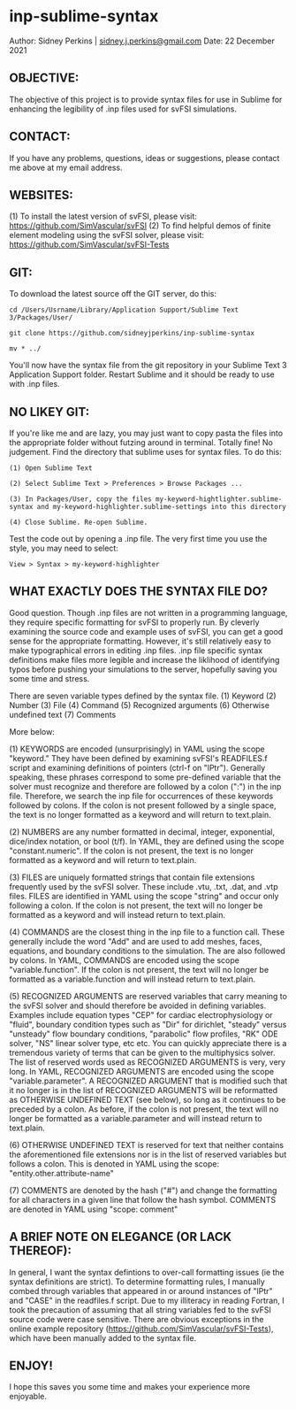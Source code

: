 # inp-sublime-syntax
Author: Sidney Perkins | sidney.j.perkins@gmail.com
Date:   22 December 2021

## OBJECTIVE:
The objective of this project is to provide syntax files for use in Sublime for enhancing the legibility of .inp files used for svFSI simulations.

## CONTACT:
If you have any problems, questions, ideas or suggestions, please contact me above at my email address.

## WEBSITES:
(1) To install the latest version of svFSI, please visit: https://github.com/SimVascular/svFSI
(2) To find helpful demos of finite element modeling using the svFSI solver, please visit: https://github.com/SimVascular/svFSI-Tests

## GIT:
To download the latest source off the GIT server, do this:

    cd /Users/Usrname/Library/Application Support/Sublime Text 3/Packages/User/

    git clone https://github.com/sidneyjperkins/inp-sublime-syntax
    
    mv * ../
    
You'll now have the syntax file from the git repository in your Sublime Text 3 Application Support folder. Restart Sublime and it should be ready to use with .inp files.

## NO LIKEY GIT:
If you're like me and are lazy, you may just want to copy pasta the files into the appropriate folder without futzing around in terminal. Totally fine! No judgement. Find the directory that sublime uses for syntax files. To do this:
    
    (1) Open Sublime Text
        
    (2) Select Sublime Text > Preferences > Browse Packages ...
        
    (3) In Packages/User, copy the files my-keyword-hightlighter.sublime-syntax and my-keyword-highlighter.sublime-settings into this directory
        
    (4) Close Sublime. Re-open Sublime.
        
Test the code out by opening a .inp file. The very first time you use the style, you may need to select:
        
    View > Syntax > my-keyword-highlighter

## WHAT EXACTLY DOES THE SYNTAX FILE DO?
Good question. Though .inp files  are not written in a programming language, they require specific formatting for svFSI to properly run. By cleverly examining the source code and example uses of svFSI, you can get a good sense for the appropriate formatting. However, it's still relatively easy to make typographical errors in editing .inp files. .inp file specific syntax definitions make files more legible and increase the liklihood of identifying typos before pushing your simulations to the server, hopefully saving you some time and stress.
    
There are seven variable types defined by the syntax file.
(1) Keyword
(2) Number
(3) File
(4) Command
(5) Recognized arguments
(6) Otherwise undefined text
(7) Comments
  
More below:

(1) KEYWORDS are encoded (unsurprisingly) in YAML using the scope "keyword." They have been defined by examining svFSI's READFILES.f script and examining definitions of pointers (ctrl-f on "lPtr"). Generally speaking, these phrases correspond to some pre-defined variable that the solver must recognize and therefore are followed by a colon (":") in the inp file. Therefore, we search the inp file for occurrences of these keywords followed by colons. If the colon is not present followed by a single space, the text is no longer formatted as a keyword and will return to text.plain.

(2) NUMBERS are any number formatted in decimal, integer, exponential, dice/index notation, or bool (t/f). In YAML, they are defined using the scope "constant.numeric". If the colon is not present, the text is no longer formatted as a keyword and will return to text.plain.

(3) FILES are uniquely formatted strings that contain file extensions frequently used by the svFSI solver. These include .vtu, .txt, .dat, and .vtp files. FILES are identified in YAML using the scope "string" and occur only following a colon. If the colon is not present, the text will no longer be formatted as a keyword and will instead return to text.plain.

(4) COMMANDS are the closest thing in the inp file to a function call. These generally include the word "Add" and are used to add meshes, faces, equations, and boundary conditions to the simulation. The are also followed by colons. In YAML, COMMANDS are encoded using the scope "variable.function". If the colon is not present, the text will no longer be formatted as a variable.function and will instead return to text.plain.

(5) RECOGNIZED ARGUMENTS are reserved variables that carry meaning to the svFSI solver and should therefore be avoided in defining variables. Examples include equation types "CEP" for cardiac electrophysiology or "fluid", boundary condition types such as "Dir" for dirichlet, "steady" versus "unsteady" flow boundary conditions, "parabolic" flow profiles, "RK" ODE solver, "NS" linear solver type, etc etc. You can quickly appreciate there is a tremendous variety of terms that can be given to the multiphysics solver. The list of reserved words used as RECOGNIZED ARGUMENTS is very, very long. In YAML, RECOGNIZED ARGUMENTS are encoded using the scope "variable.parameter". A RECOGNIZED ARGUMENT that is modified such that it no longer is in the list of RECOGNIZED ARGUMENTS will be reformatted as OTHERWISE UNDEFINED TEXT (see below), so long as it continues to be preceded by a colon. As before, if the colon is not present, the text will no longer be formatted as a variable.parameter and will instead return to text.plain.

(6) OTHERWISE UNDEFINED TEXT is reserved for text that neither contains the aforementioned file extensions nor is in the list of reserved variables but follows a colon. This is denoted in YAML using the scope: "entity.other.attribute-name"

(7) COMMENTS are denoted by the hash ("#") and change the formatting for all characters in a given line that follow the hash symbol. COMMENTS are denoted in YAML using "scope: comment"

## A BRIEF NOTE ON ELEGANCE (OR LACK THEREOF):
In general, I want the syntax defintions to over-call formatting issues (ie the syntax definitions are strict). To determine formatting rules, I manually combed through variables that appeared in or around instances of "lPtr" and "CASE" in the readfiles.f script. Due to my illiteracy in reading Fortran, I took the precaution of assuming that all string variables fed to the svFSI source code were case sensitive. There are obvious exceptions in the online example repository (https://github.com/SimVascular/svFSI-Tests), which have been manually added to the syntax file.

## ENJOY!
I hope this saves you some time and makes your experience more enjoyable.

